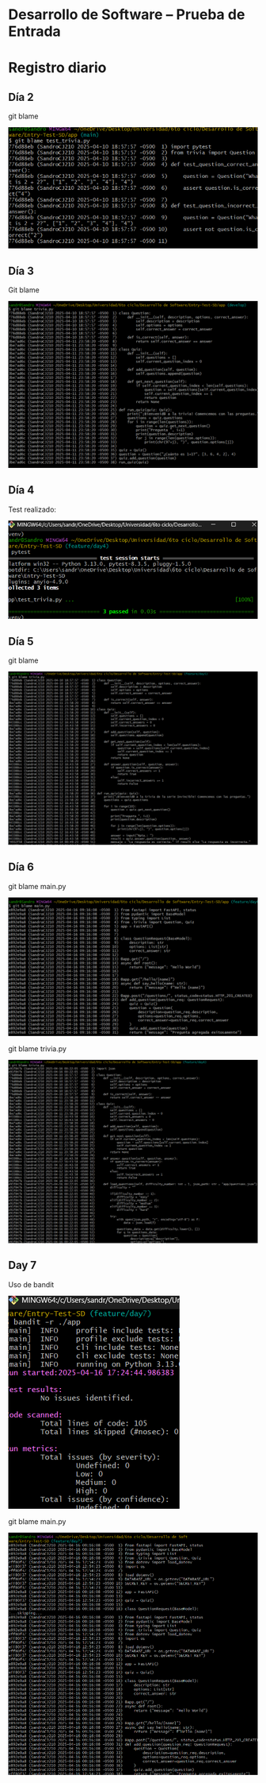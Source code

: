 # Desarrollo de Software – Prueba de Entrada
# Registro diario
## Día 2
git blame

![git blame](images/blame_day2.png)

## Día 3
Git blame

![git blame](images/blame_day3.png)

## Día 4
Test realizado:

![pytest](images/test_day4.png)

## Día 5
git blame

![git blame](images/blame_day5.png)

## Día 6
git blame main.py

![git blame](images/blame_main_day6.png)

git blame trivia.py

![git blame](images/blame_trivia_day6.png)

## Day 7

Uso de bandit

![git blame](images/bandit_day7.png)

git blame main.py

![git blame](images/blame_day7.png)
